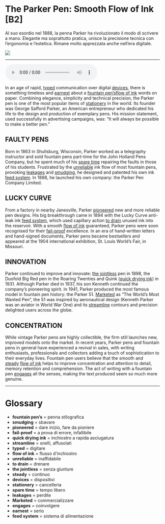# The Parker Pen: Smooth Flow of Ink   [B2]

Al suo esordio nel 1888, la penna Parker ha rivoluzionato il modo di scrivere a mano. Elegante ma soprattutto pratica, unisce la precisione tecnica con l’ergonomia e l’estetica. Rimane molto apprezzata anche nell’era digitale.

![](The%20Parker%20Pen%20Smooth%20Flow%20of%20Ink.jpg)

--------------

<div>
<audio controls autoplay>
    <source src="https:/raw.githubusercontent.com/dartie/speakup/main/2024-06/The%20Parker%20Pen%20Smooth%20Flow%20of%20Ink.mp3" type="audio/mpeg">
</audio>
</div>


In an age of rapid, [typed](## "digitare") communication over digital [devices](## "dispositivi"), there is something timeless and [earnest](## "serio") about a [fountain pen’s](## "penna stilografica")[flow of ink](## "flusso d’inchiostro") words on paper. Combining elegance, simplicity and technical precision, the Parker pen is one of the most popular items of [stationery](## "cancelleria") in the world. Its founder was George Safford Parker, an American entrepreneur who dedicated his life to the design and production of exemplary pens. His mission statement, used successfully in advertising campaigns, was: “It will always be possible to make a better pen.”

## FAULTY PENS
Born in 1863 in Shullsburg, Wisconsin, Parker worked as a telegraphy instructor and sold fountain pens part-time for the John Holland Pens Company, but he spent much of his [spare time](## "tempo libero") repairing the faults in those of his students. Frustrated by the [unreliable](## "inaffidabile") ink flow of most fountain pens, provoking [leakages](## "perdite") and [smudging](## "sbavare"), he designed and patented his own ink [feed system](## "sistema di alimentazione"). In 1888, he launched his own company: the Parker Pen Company Limited.

## LUCKY CURVE
From a factory in nearby Janesville, Parker [pioneered](## "dare inizio, fare da pioniere") new and more reliable pen designs. His big breakthrough came in 1894 with the Lucky Curve anti-leak ink [feed system](## "sistema di alimentazione"), which used capillary action [to drain](## "drenare") unused ink into the reservoir. With a smooth [flow of ink](## "flusso d’inchiostro") guaranteed, Parker pens were soon recognised for their [fail-proof](## "a prova di errore, infallibile") excellence. In an era of hand-written letters and hand-signed documents, Parker pens became bestsellers and appeared at the 1904 international exhibition, St. Louis World’s Fair, in Missouri. 

## INNOVATION
Parker continued to improve and innovate: [the jointless](## "senza giunture") pen in 1898, the Duofold Big Red pen in the Roaring Twenties and Quink ([quick drying ink](## "inchiostro a rapida asciugatura")) in 1931. Although Parker died in 1937, his son Kenneth continued the company’s pioneering spirit. In 1941, Parker produced the most famous model in fountain pen history: the Parker 51. [Marketed](## "commercializzare") as “The World’s Most Wanted Pen”, the 51 was inspired by aeronautical design (Kenneth Parker was an aviator in World War One) and its [streamline](## "snelli, affusolati") contours and precision delighted users across the globe. 

## CONCENTRATION
While vintage Parker pens are highly collectible, the firm still launches new, improved models onto the market. In recent years, Parker pens and fountain pens in general have experienced a revival in sales, with writing enthusiasts, professionals and collectors adding a touch of sophistication to their everyday lives. Fountain pen users believe that the smooth and [steady](## "continuo") [flow of ink](## "flusso d’inchiostro") helps to improve concentration and attention to detail, memory retention and comprehension. The act of writing with a fountain pen [engages](## "coinvolgere") all the senses, making the text produced seem so much more genuine.  

--------------

<div style = "display:block; clear:both; page-break-after:always;"></div>

# Glossary
* **fountain pen’s** = penna stilografica
* **smudging** = sbavare
* **pioneered** = dare inizio, fare da pioniere
* **fail-proof** = a prova di errore, infallibile
* **quick drying ink** = inchiostro a rapida asciugatura
* **streamline** = snelli, affusolati
* **typed** = digitare
* **flow of ink** = flusso d’inchiostro
* **unreliable** = inaffidabile
* **to drain** = drenare
* **the jointless** = senza giunture
* **steady** = continuo
* **devices** = dispositivi
* **stationery** = cancelleria
* **spare time** = tempo libero
* **leakages** = perdite
* **Marketed** = commercializzare
* **engages** = coinvolgere
* **earnest** = serio
* **feed system** = sistema di alimentazione
